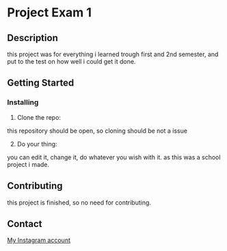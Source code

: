 # Project Exam 1

## Description

this project was for everything i learned trough first and 2nd semester, and put to the test on how well i could get it done.

## Getting Started

### Installing

1. Clone the repo:

  this repository should be open, so cloning should be not a issue

2. Do your thing:

  you can edit it, change it, do whatever you wish with it. as this was a school project i made.

## Contributing

this project is finished, so no need for contributing.

## Contact

[My Instagram account](https://www.instagram.com/tristian_oyen/)

